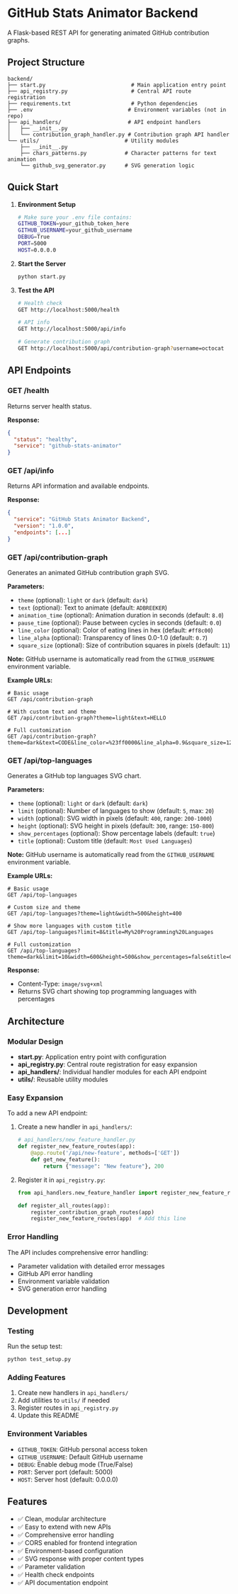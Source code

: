 # GitHub Stats Animator Backend

A Flask-based REST API for generating animated GitHub contribution graphs.

## Project Structure

```
backend/
├── start.py                           # Main application entry point
├── api_registry.py                    # Central API route registration
├── requirements.txt                   # Python dependencies
├── .env                              # Environment variables (not in repo)
├── api_handlers/                     # API endpoint handlers
│   ├── __init__.py
│   └── contribution_graph_handler.py # Contribution graph API handler
└── utils/                           # Utility modules
    ├── __init__.py
    ├── chars_patterns.py            # Character patterns for text animation
    └── github_svg_generator.py      # SVG generation logic
```

## Quick Start

1. **Environment Setup**
   ```bash
   # Make sure your .env file contains:
   GITHUB_TOKEN=your_github_token_here
   GITHUB_USERNAME=your_github_username
   DEBUG=True
   PORT=5000
   HOST=0.0.0.0
   ```

2. **Start the Server**
   ```bash
   python start.py
   ```

3. **Test the API**
   ```bash
   # Health check
   GET http://localhost:5000/health
   
   # API info
   GET http://localhost:5000/api/info
   
   # Generate contribution graph
   GET http://localhost:5000/api/contribution-graph?username=octocat
   ```

## API Endpoints

### GET /health
Returns server health status.

**Response:**
```json
{
  "status": "healthy",
  "service": "github-stats-animator"
}
```

### GET /api/info
Returns API information and available endpoints.

**Response:**
```json
{
  "service": "GitHub Stats Animator Backend",
  "version": "1.0.0",
  "endpoints": [...]
}
```

### GET /api/contribution-graph
Generates an animated GitHub contribution graph SVG.

**Parameters:**
- `theme` (optional): `light` or `dark` (default: `dark`)
- `text` (optional): Text to animate (default: `ADBREEKER`)
- `animation_time` (optional): Animation duration in seconds (default: `8.0`)
- `pause_time` (optional): Pause between cycles in seconds (default: `0.0`)
- `line_color` (optional): Color of eating lines in hex (default: `#ff8c00`)
- `line_alpha` (optional): Transparency of lines 0.0-1.0 (default: `0.7`)
- `square_size` (optional): Size of contribution squares in pixels (default: `11`)

**Note:** GitHub username is automatically read from the `GITHUB_USERNAME` environment variable.

**Example URLs:**
```
# Basic usage
GET /api/contribution-graph

# With custom text and theme
GET /api/contribution-graph?theme=light&text=HELLO

# Full customization
GET /api/contribution-graph?theme=dark&text=CODE&line_color=%23ff0000&line_alpha=0.9&square_size=12&animation_time=10.0&pause_time=2.0
```

### GET /api/top-languages
Generates a GitHub top languages SVG chart.

**Parameters:**
- `theme` (optional): `light` or `dark` (default: `dark`)
- `limit` (optional): Number of languages to show (default: `5`, max: `20`)
- `width` (optional): SVG width in pixels (default: `400`, range: `200-1000`)
- `height` (optional): SVG height in pixels (default: `300`, range: `150-800`)
- `show_percentages` (optional): Show percentage labels (default: `true`)
- `title` (optional): Custom title (default: `Most Used Languages`)

**Note:** GitHub username is automatically read from the `GITHUB_USERNAME` environment variable.

**Example URLs:**
```
# Basic usage
GET /api/top-languages

# Custom size and theme
GET /api/top-languages?theme=light&width=500&height=400

# Show more languages with custom title
GET /api/top-languages?limit=8&title=My%20Programming%20Languages

# Full customization
GET /api/top-languages?theme=dark&limit=10&width=600&height=500&show_percentages=false&title=Code%20Distribution
```

**Response:**
- Content-Type: `image/svg+xml`
- Returns SVG chart showing top programming languages with percentages

## Architecture

### Modular Design
- **start.py**: Application entry point with configuration
- **api_registry.py**: Central route registration for easy expansion
- **api_handlers/**: Individual handler modules for each API endpoint
- **utils/**: Reusable utility modules

### Easy Expansion
To add a new API endpoint:

1. Create a new handler in `api_handlers/`:
   ```python
   # api_handlers/new_feature_handler.py
   def register_new_feature_routes(app):
       @app.route('/api/new-feature', methods=['GET'])
       def get_new_feature():
           return {"message": "New feature"}, 200
   ```

2. Register it in `api_registry.py`:
   ```python
   from api_handlers.new_feature_handler import register_new_feature_routes
   
   def register_all_routes(app):
       register_contribution_graph_routes(app)
       register_new_feature_routes(app)  # Add this line
   ```

### Error Handling
The API includes comprehensive error handling:
- Parameter validation with detailed error messages
- GitHub API error handling
- Environment variable validation
- SVG generation error handling

## Development

### Testing
Run the setup test:
```bash
python test_setup.py
```

### Adding Features
1. Create new handlers in `api_handlers/`
2. Add utilities to `utils/` if needed
3. Register routes in `api_registry.py`
4. Update this README

### Environment Variables
- `GITHUB_TOKEN`: GitHub personal access token
- `GITHUB_USERNAME`: Default GitHub username
- `DEBUG`: Enable debug mode (True/False)
- `PORT`: Server port (default: 5000)
- `HOST`: Server host (default: 0.0.0.0)

## Features

- ✅ Clean, modular architecture
- ✅ Easy to extend with new APIs
- ✅ Comprehensive error handling
- ✅ CORS enabled for frontend integration
- ✅ Environment-based configuration
- ✅ SVG response with proper content types
- ✅ Parameter validation
- ✅ Health check endpoints
- ✅ API documentation endpoint
